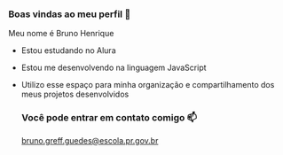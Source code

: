 ### Boas vindas ao meu perfil 🤙

Meu nome é Bruno Henrique

- Estou estudando no Alura
- Estou me desenvolvendo na linguagem JavaScript
- Utilizo esse espaço para minha organização e compartilhamento dos meus projetos desenvolvidos

  ### Você pode entrar em contato comigo 📫

  bruno.greff.guedes@escola.pr.gov.br
